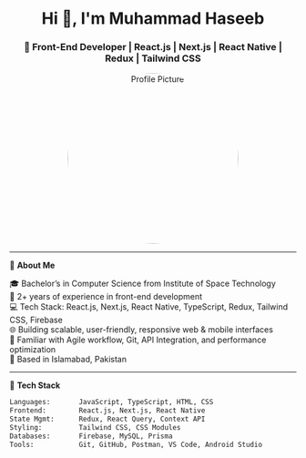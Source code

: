 <h1 align="center">Hi 👋, I'm Muhammad Haseeb</h1>
<h3 align="center">🚀 Front-End Developer | React.js | Next.js | React Native | Redux | Tailwind CSS</h3>

<p align="center">
  <img src="https://encrypted-tbn0.gstatic.com/images?q=tbn:ANd9GcSeOBUhP6HWk26-4fLWMJ6JrTsEFVc5SeqNnA&s" width="300" height="300" alt="Profile Picture" style="border-radius: 50%;" />
</p>

---

🌟 **About Me**

🎓 Bachelor’s in Computer Science from Institute of Space Technology  
💼 2+ years of experience in front-end development  
💻 Tech Stack: React.js, Next.js, React Native, TypeScript, Redux, Tailwind CSS, Firebase  
🌐 Building scalable, user-friendly, responsive web & mobile interfaces  
🔁 Familiar with Agile workflow, Git, API Integration, and performance optimization  
📍 Based in Islamabad, Pakistan  

---

🔧 **Tech Stack**

```txt
Languages:       JavaScript, TypeScript, HTML, CSS
Frontend:        React.js, Next.js, React Native
State Mgmt:      Redux, React Query, Context API
Styling:         Tailwind CSS, CSS Modules
Databases:       Firebase, MySQL, Prisma
Tools:           Git, GitHub, Postman, VS Code, Android Studio
